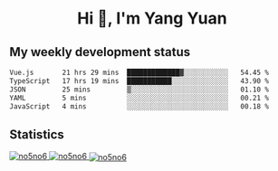 <h1 align="center">Hi 👋, I'm Yang Yuan</h1>


## My weekly development status
<!--START_SECTION:waka-->

```txt
Vue.js       21 hrs 29 mins  █████████████▓░░░░░░░░░░░   54.45 %
TypeScript   17 hrs 19 mins  ███████████░░░░░░░░░░░░░░   43.90 %
JSON         25 mins         ▒░░░░░░░░░░░░░░░░░░░░░░░░   01.10 %
YAML         5 mins          ░░░░░░░░░░░░░░░░░░░░░░░░░   00.21 %
JavaScript   4 mins          ░░░░░░░░░░░░░░░░░░░░░░░░░   00.18 %
```

<!--END_SECTION:waka-->

## Statistics
<a href="https://github.com/anuraghazra/github-readme-stats">
  <img src="https://github-readme-stats.vercel.app/api/top-langs/?username=no5no6&theme=dracula" alt="no5no6">
</a>
<a href="https://github.com/anuraghazra/github-readme-stats">
  <img src="https://github-readme-stats.vercel.app/api?username=no5no6&show_icons=true&theme=dracula&line_height=40" alt="no5no6">
</a>
<a href="https://github.com/anuraghazra/github-readme-stats">
  <img align="center" src="https://github-readme-streak-stats.herokuapp.com/?user=no5no6&theme=dracula" alt="no5no6" />
</a>